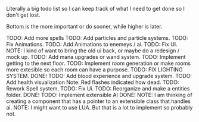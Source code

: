 
Literally a big todo list so I can keep track of what I need to get done so I don't get lost.

Bottom is the more important or do sooner, while higher is later.

TODO: Add more spells
TODO: Add particles and particle systems.
TODO: Fix Animations.
TODO: Add Animations to enemeys / ai.
TODO: Fix UI.
    NOTE: I kind of want to bring the old ui back, or maybe do a redesign / mock up.
TODO: Add mana upgrades or wand system.
TODO: Implement getting to the next floor.
TODO: Implement room generation or make rooms more extesible so each room can have a purpose.
TODO: FIX LIGHTING SYSTEM. DONE!
TODO: Add blood experience and upgrade system.
TODO: Add health visualization
    Note: Red flashes indicated how dead.
TODO: Rework Spell system.
TODO: Fix Ui.
TODO: Reorganize and make a entities folder. DONE!
TODO: Implement extensible AI DONE!
    NOTE: I am thinking of creating a component that has a pointer to an extensible class that handles ai.
    NOTE: I might want to use LUA. But that is a lot to implement so probably not.